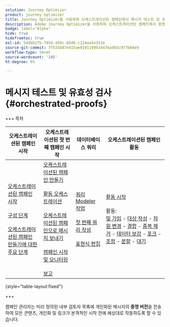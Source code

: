 ```yaml
---
solution: Journey Optimizer
product: journey optimizer
title: Journey Optimizer을 사용하여 오케스트레이션된 캠페인에서 메시지 테스트 및 유효성 검사
description: Adobe Journey Optimizer을 사용하여 오케스트레이션된 캠페인에서 증명을 보내고, 콘텐츠 및 개인화를 확인하는 방법을 알아봅니다
badge: label="Alpha"
hide: true
hidefromtoc: true
exl-id: 54d8b2fb-745d-459c-85d6-c224aa5e352e
source-git-commit: 7f535b87e415ae9191199b34476adb5c977b66e9
workflow-type: tm+mt
source-wordcount: '145'
ht-degree: 6%

---
```


# 메시지 테스트 및 유효성 검사 {#orchestrated-proofs}

+++ 목차

| 오케스트레이션된 캠페인 시작 | 오케스트레이션된 첫 번째 캠페인 시작 | 데이터베이스 쿼리 | 오케스트레이션된 캠페인 활동 |
|---|---|---|---|
| [오케스트레이션된 캠페인 시작](gs-orchestrated-campaigns.md)<br/><br/>[구성 단계](configuration-steps.md)<br/><br/>[오케스트레이션된 캠페인 만들기에 대한 주요 단계](gs-campaign-creation.md) | [오케스트레이션된 캠페인 만들기](create-orchestrated-campaign.md)<br/><br/>[활동 오케스트레이션](orchestrate-activities.md)<br/><br/>[오케스트레이션된 캠페인으로 메시지 보내기](send-messages.md)<br/><br/>[캠페인 시작 및 모니터링](start-monitor-campaigns.md)<br/><br/>[보고](reporting-campaigns.md) | [쿼리 Modeler 작업](orchestrated-query-modeler.md)<br/><br/>[첫 번째 쿼리 작성](build-query.md)<br/><br/>[표현식 편집](edit-expressions.md) | [활동 시작](activities/about-activities.md)<br/><br/>활동:<br/>[및 가입](activities/and-join.md) - [대상 작성](activities/build-audience.md) - [차원 변경](activities/change-dimension.md) - [결합](activities/combine.md) - [중복 제거](activities/deduplication.md) - [데이터 보강](activities/enrichment.md) - [포크](activities/fork.md) - [조정](activities/reconciliation.md) - [분할](activities/split.md) - [대기](activities/wait.md) |

{style="table-layout:fixed"}

+++

캠페인 관리자는 미리 정의된 내부 검토자 목록에 개인화된 메시지의 **증명 버전**&#x200B;을 전송하여 모든 콘텐츠, 개인화 및 링크가 본격적인 시작 전에 예상대로 작동하도록 할 수 있습니다.
